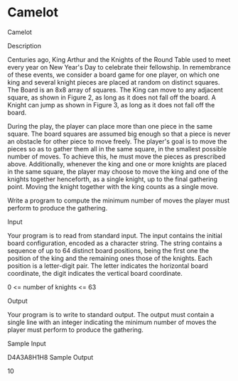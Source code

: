 # Camelot

Camelot

Description

Centuries ago, King Arthur and the Knights of the Round Table used to meet every year on New Year's Day to celebrate their fellowship. In remembrance of these events, we consider a board game for one player, on which one king and several knight pieces are placed at random on distinct squares. 
The Board is an 8x8 array of squares. The King can move to any adjacent square, as shown in Figure 2, as long as it does not fall off the board. A Knight can jump as shown in Figure 3, as long as it does not fall off the board. 


During the play, the player can place more than one piece in the same square. The board squares are assumed big enough so that a piece is never an obstacle for other piece to move freely. 
The player's goal is to move the pieces so as to gather them all in the same square, in the smallest possible number of moves. To achieve this, he must move the pieces as prescribed above. Additionally, whenever the king and one or more knights are placed in the same square, the player may choose to move the king and one of the knights together henceforth, as a single knight, up to the final gathering point. Moving the knight together with the king counts as a single move. 

Write a program to compute the minimum number of moves the player must perform to produce the gathering. 

Input

Your program is to read from standard input. The input contains the initial board configuration, encoded as a character string. The string contains a sequence of up to 64 distinct board positions, being the first one the position of the king and the remaining ones those of the knights. Each position is a letter-digit pair. The letter indicates the horizontal board coordinate, the digit indicates the vertical board coordinate. 

0 <= number of knights <= 63

Output

Your program is to write to standard output. The output must contain a single line with an integer indicating the minimum number of moves the player must perform to produce the gathering.

Sample Input

D4A3A8H1H8
Sample Output

10
